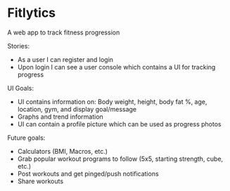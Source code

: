 # Fitlytics
A web app to track fitness progression

Stories:
- As a user I can register and login
- Upon login I can see a user console which contains a UI for tracking progress

UI Goals:
- UI contains information on: Body weight, height, body fat %, age, location, gym, and display goal/message
- Graphs and trend information
- UI can contain a profile picture which can be used as progress photos

Future goals:
- Calculators (BMI, Macros, etc.)
- Grab popular workout programs to follow (5x5, starting strength, cube, etc.)
- Post workouts and get pinged/push notifications
- Share workouts
